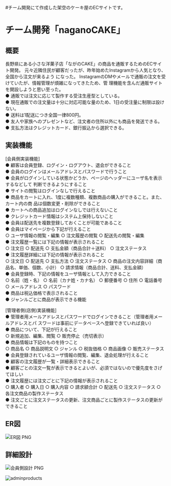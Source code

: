 #チーム開発にて作成した架空のケーキ屋のECサイトです。

# チーム開発「naganoCAKE」

## 概要
長野県にある小さな洋菓子店「ながのCAKE」の商品を通販するためのECサイト開発。
元々近隣住民が顧客だったが、昨年始めたInstagramから人気となり、全国から注文が来るよう
になった。
InstagramのDMやメールで通販の注文を受けていたが、情報管理が煩雑になってきたため、管
理機能を含んだ通販サイトを開設しようと思い至った。  
● 通販では注文に応じて製作する受注生産型としている。  
● 現在通販での注文量は十分に対応可能な量のため、1日の受注量に制限は設けない。  
● 送料は1配送につき全国一律800円。  
● 友人や家族へのプレゼントなど、注文者の住所以外にも商品を発送できる。  
● 支払方法はクレジットカード、銀行振込から選択できる。  

## 実装機能
[会員側実装機能]  
● 顧客は会員登録、ログイン・ログアウト、退会ができること   
● 会員のログインはメールアドレスとパスワードで行うこと  
● 会員がログインしている状態かどうか、ページのヘッダーにユーザ名を表示するなどして
判断できるようにすること  
● サイトの閲覧はログインなしで行えること  
● 商品をカートに入れ、1度に複数種類、複数商品の購入ができること。また、カート内の商
品は個数変更・削除ができること  
● カートへの商品追加はログインなしでは行えないこと  
● クレジットカード情報はシステム上保持しないこと  
● 会員は配送先を複数登録しておくことが可能であること  
● 会員はマイページから下記が行えること  
○ ユーザ情報の閲覧・編集
○ 注文履歴の閲覧
○ 配送先の閲覧・編集  
● 注文履歴一覧には下記の情報が表示されること  
○ 注文日
○ 配送先
○ 支払金額（商品合計＋送料）
○ 注文ステータス  
● 注文履歴詳細には下記の情報が表示されること  
○ 注文日
○ 配送先
○ 支払方法
○ 注文ステータス
○ 商品の注文内容詳細（商品名、単価、個数、小計）
○ 請求情報（商品合計、送料、支払金額）  
● 会員登録時、下記の情報をユーザ情報として入力できること  
○ 名前（姓・名）
○ 名前（カナ姓・カナ名）
○ 郵便番号
○ 住所
○ 電話番号
○ メールアドレス
○ パスワード  
● 商品は税込価格で表示されること  
● ジャンルごとに商品が表示できる機能  

[管理者側(店側)実装機能]  
● 管理者用メールアドレスとパスワードでログインできること（管理者用メールアドレスとパ
スワードは事前にデータベースへ登録できていれば良い）  
● 商品について、下記が行えること  
○ 新規追加、編集、閲覧
○ 販売停止（売切表示）  
● 商品情報は下記のものを持つこと  
○ 商品名
○ 商品説明文
○ ジャンル
○ 税抜価格
○ 商品画像
○ 販売ステータス  
● 会員登録されているユーザ情報の閲覧、編集、退会処理が行えること  
● 顧客の注文履歴が一覧・詳細表示できること  
● 顧客ごとの注文一覧が表示できるとよいが、必須ではないので優先度をさげてほしい  
● 注文履歴には注文ごとに下記の情報が表示されること  
○ 購入者
○ 購入日
○ 購入内容
○ 請求額合計
○ 配送先
○ 注文ステータス
○ 各注文商品の製作ステータス  
● 注文ごとに注文ステータスの更新、注文商品ごとに製作ステータスの更新ができること  


## ER図

![ER図 PNG](https://user-images.githubusercontent.com/86827055/143075833-f80fb427-3de7-4b61-bb41-79cd1dcb94a3.png)

## 詳細設計

![会員側設計 PNG](https://user-images.githubusercontent.com/86827055/143076136-a8b138d8-3d70-491f-a494-1a16dde0baa7.png)

![adminproducts](https://user-images.githubusercontent.com/86827055/143076157-40d94f87-d610-489a-9bfa-d9b39254bde5.png)




